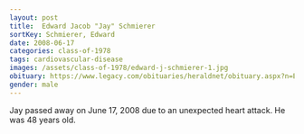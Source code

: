 ```yaml
---
layout: post
title:  Edward Jacob "Jay" Schmierer
sortKey: Schmierer, Edward
date: 2008-06-17
categories: class-of-1978
tags: cardiovascular-disease
images: /assets/class-of-1978/edward-j-schmierer-1.jpg
obituary: https://www.legacy.com/obituaries/heraldnet/obituary.aspx?n=Edward-Schmierer&pid=112072352
gender: male
---
```

Jay passed away on June 17, 2008 due to an unexpected heart attack. He was 48 years old.
